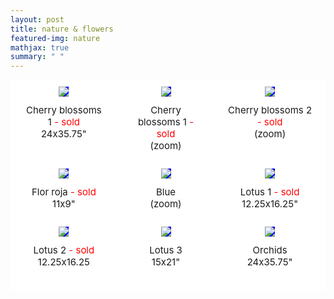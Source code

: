 ```yaml
---
layout: post
title: nature & flowers
featured-img: nature
mathjax: true
summary: " "
---
```




<html>
<head>
<style>
.grid-container {
  display: grid;
  grid-template-columns: auto auto auto;
  background-color: white;
  grid-column-gap: 20px;
  padding: 10px;
}
.grid-image {
  background-color: blue;
  border: 1px solid white;
  padding: 0px;
  font-size: 30px;
  text-align: center;
  align-self: center;
  justify-self: center;
}
.grid-caption {
  background-color: white;
  border: 1px solid white;
  padding: 10px;
  margin-bottom:15px;
  font-size: 15px;
  text-align: center;
}
</style>
</head>
<body>

<!-- 
INSTRUCTIONS: 
To add new rows, insert all these lines: 


To add "sold" tag, insert this text immediately after the name of the painting:

<span style="color:red;"> - sold</span>


 -->

<div class="grid-container">
  <div class="grid-image">
    <img src="{{site.url}}{{site.baseurl}}/assets/img/posts/nature/cb.jpg">
  </div>
  <div class="grid-image">
    <img src="{{site.url}}{{site.baseurl}}/assets/img/posts/nature/cb1zoom.jpg">
  </div>
  <div class="grid-image">
    <img src="{{site.url}}{{site.baseurl}}/assets/img/posts/nature/cb2zoom.jpg">
  </div>  
  <div class="grid-caption">Cherry blossoms 1<span style="color:red;"> - sold</span><br>24x35.75"</div>
  <div class="grid-caption">Cherry blossoms 1<span style="color:red;"> - sold</span><br>(zoom)</div>
  <div class="grid-caption">Cherry blossoms 2<span style="color:red;"> - sold</span><br>(zoom)</div>  
  <div class="grid-image">
    <img src="{{site.url}}{{site.baseurl}}/assets/img/posts/nature/flor2.jpg">
  </div>
  <div class="grid-image">
    <img src="{{site.url}}{{site.baseurl}}/assets/img/posts/nature/leaves.jpg">
  </div>
  <div class="grid-image">
    <img src="{{site.url}}{{site.baseurl}}/assets/img/posts/nature/lotos1.jpg">
  </div>  
  <div class="grid-caption">Flor roja<span style="color:red;"> - sold</span><br>11x9"</div>
  <div class="grid-caption">Blue<br>(zoom)</div>
  <div class="grid-caption">Lotus 1<span style="color:red;"> - sold</span><br>12.25x16.25"</div>  
    <div class="grid-image">
    <img src="{{site.url}}{{site.baseurl}}/assets/img/posts/nature/lotos2.jpg">
  </div>
  <div class="grid-image">
    <img src="{{site.url}}{{site.baseurl}}/assets/img/posts/nature/lotos3.jpg">
  </div>
  <div class="grid-image">
    <img src="{{site.url}}{{site.baseurl}}/assets/img/posts/nature/orchids.jpg">
  </div>  
  <div class="grid-caption">Lotus 2<span style="color:red;"> - sold</span><br>12.25x16.25</div>
  <div class="grid-caption">Lotus 3<br>15x21"</div>
  <div class="grid-caption">Orchids<br>24x35.75"</div>  

  <!-- INSERT NEW ROWS HERE AS NECESSARY:  -->



  <!-- DO NOT INSERT ANYTHING AFTER THIS POINT -->

</div>

</body>
</html>
